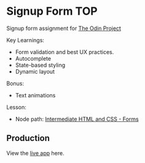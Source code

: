 # Signup Form TOP
Signup form assignment for [The Odin Project](https://www.theodinproject.com/)

Key Learnings:
* Form validation and best UX practices.
* Autocomplete
* State-based styling
* Dynamic layout

Bonus:
* Text animations

Lesson:
- Node path: [Intermediate HTML and CSS - Forms](https://www.theodinproject.com/lessons/node-path-intermediate-html-and-css-sign-up-form)

## Production

View the [live app](https://dtkinger.github.io/forms-signup-TOP/) here.

